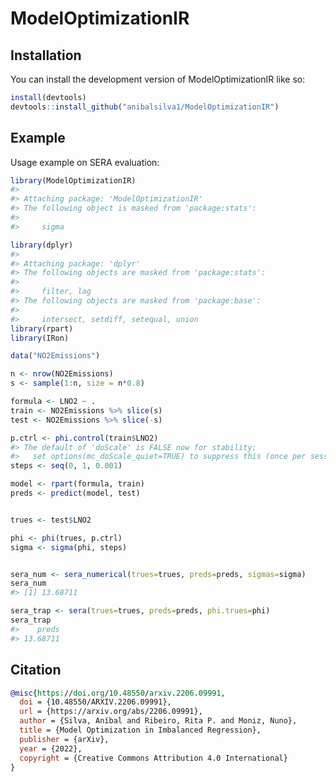 
<!-- README.md is generated from README.Rmd. Please edit that file -->

# ModelOptimizationIR

## Installation

You can install the development version of ModelOptimizationIR like so:

``` r
install(devtools)
devtools::install_github("anibalsilva1/ModelOptimizationIR")
```

## Example

Usage example on SERA evaluation:

``` r
library(ModelOptimizationIR)
#> 
#> Attaching package: 'ModelOptimizationIR'
#> The following object is masked from 'package:stats':
#> 
#>     sigma

library(dplyr)
#> 
#> Attaching package: 'dplyr'
#> The following objects are masked from 'package:stats':
#> 
#>     filter, lag
#> The following objects are masked from 'package:base':
#> 
#>     intersect, setdiff, setequal, union
library(rpart)
library(IRon)

data("NO2Emissions")

n <- nrow(NO2Emissions)
s <- sample(1:n, size = n*0.8)

formula <- LNO2 ~ .
train <- NO2Emissions %>% slice(s)
test <- NO2Emissions %>% slice(-s)

p.ctrl <- phi.control(train$LNO2)
#> The default of 'doScale' is FALSE now for stability;
#>   set options(mc_doScale_quiet=TRUE) to suppress this (once per session) message
steps <- seq(0, 1, 0.001)

model <- rpart(formula, train)
preds <- predict(model, test)


trues <- test$LNO2

phi <- phi(trues, p.ctrl)
sigma <- sigma(phi, steps)


sera_num <- sera_numerical(trues=trues, preds=preds, sigmas=sigma)
sera_num
#> [1] 13.68711

sera_trap <- sera(trues=trues, preds=preds, phi.trues=phi)
sera_trap
#>    preds 
#> 13.68711
```

## Citation

``` bib
@misc{https://doi.org/10.48550/arxiv.2206.09991,
  doi = {10.48550/ARXIV.2206.09991},
  url = {https://arxiv.org/abs/2206.09991},
  author = {Silva, Aníbal and Ribeiro, Rita P. and Moniz, Nuno},
  title = {Model Optimization in Imbalanced Regression},
  publisher = {arXiv},
  year = {2022},
  copyright = {Creative Commons Attribution 4.0 International}
}
```
